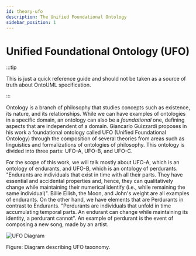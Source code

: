 ```yaml
---
id: theory-ufo
description: The Unified Foundational Ontology
sidebar_position: 1
---
```


# Unified Foundational Ontology (UFO)

:::tip

This is just a quick reference guide and should not be taken as a source of truth about OntoUML specification.

:::

Ontology is a branch of philosophy that studies concepts such as existence, its nature, and its relationships. While we can have examples of ontologies in a specific domain, an ontology can also be a *foundational* one, defining aspects that are independent of a domain. Giancarlo Guizzardi proposes in his work a foundational ontology called UFO (Unified Foundational Ontology) through the composition of several theories from areas such as linguistics and formalizations of ontologies of philosophy. This ontology is divided into three parts: UFO-A, UFO-B, and UFO-C.

For the scope of this work, we will talk mostly about UFO-A, which is an ontology of endurants, and UFO-B, which is an ontology of perdurants. "Endurants are individuals that exist in time with all their parts. They have essential and accidental properties and, hence, they can qualitatively change while maintaining their numerical identify (i.e., while remaining the same individual)". Billie Eilish, the Moon, and John's weight are all examples of endurants. On the other hand, we have elements that are Perdurants in contrast to Endurants. "Perdurants are individuals that unfold in time accumulating temporal parts. An endurant can change while maintaining its identity, a perdurant cannot". An example of perdurant is the event of composing a new song, made by an artist.
 <!-- Figure \ref{ufo-diagram} shows the taxonomy of UFO as presented in \cite{Guizzardi2022}. -->

![UFO Diagram](/img/diagrams/fig-ufo-diagram.png)

Figure: Diagram describing UFO taxonomy.
